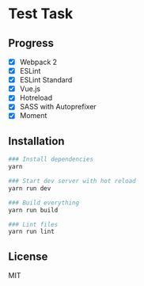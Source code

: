 # Test Task

## Progress
- [X] Webpack 2
- [X] ESLint
- [X] ESLint Standard
- [X] Vue.js
- [X] Hotreload
- [X] SASS with Autoprefixer
- [X] Moment

## Installation

``` bash
### Install dependencies
yarn

### Start dev server with hot reload
yarn run dev

### Build everything
yarn run build

### Lint files
yarn run lint
```

## License
MIT
